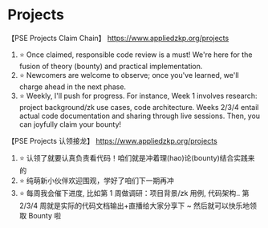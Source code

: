 # Projects

【PSE Projects Claim Chain】
https://www.appliedzkp.org/projects

1. ⭐️ Once claimed, responsible code review is a must! We're here for the fusion of theory (bounty) and practical implementation.
2. ⭐️ Newcomers are welcome to observe; once you've learned, we'll charge ahead in the next phase.
3. ⭐️ Weekly, I'll push for progress. For instance, Week 1 involves research: project background/zk use cases, code architecture. Weeks 2/3/4 entail actual code documentation and sharing through live sessions. Then, you can joyfully claim your bounty!


【PSE Projects 认领接龙】
https://www.appliedzkp.org/projects

1. ⭐️ 认领了就要认真负责看代码！咱们就是冲着理(hao)论(bounty)结合实践来的
2. ⭐️ 纯萌新小伙伴欢迎围观，学好了咱们下一期再冲
3. ⭐️ 每周我会催下进度, 比如第 1 周做调研：项目背景/zk 用例, 代码架构.. 第 2/3/4 周就是实际的代码文档输出+直播给大家分享下 ~ 然后就可以快乐地领取 Bounty 啦
